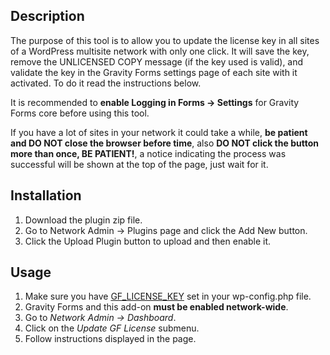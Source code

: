 ## Description

The purpose of this tool is to allow you to update the license key in all sites of a WordPress multisite network with only one click. It will save the key, remove the UNLICENSED COPY message (if the key used is valid), and validate the key in the Gravity Forms settings page of each site with it activated. To do it read the instructions below.

It is recommended to **enable Logging in Forms -> Settings** for Gravity Forms core before using this tool.

If you have a lot of sites in your network it could take a while, **be patient and DO NOT close the browser before time**, also **DO NOT click the button more than once, BE PATIENT!**, a notice indicating the process was successful will be shown at the top of the page, just wait for it.

## Installation

1. Download the plugin zip file.
2. Go to Network Admin -> Plugins page and click the Add New button.
3. Click the Upload Plugin button to upload and then enable it.

## Usage

1. Make sure you have [GF_LICENSE_KEY](https://docs.gravityforms.com/wp-config-options/#gf-license-key) set in your wp-config.php file.
2. Gravity Forms and this add-on **must be enabled network-wide**.
3. Go to *Network Admin -> Dashboard*.
4. Click on the *Update GF License* submenu.
5. Follow instructions displayed in the page.
